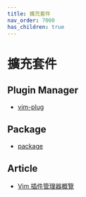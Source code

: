 ```yaml
---
title: 擴充套件
nav_order: 7000
has_children: true
---
```



# 擴充套件


## Plugin Manager

* [vim-plug](plugin/vim-plug)

## Package

* [package](plugin/package)


## Article

* [Vim 插件管理器概覽](https://www.jianshu.com/p/780243c792cc)
